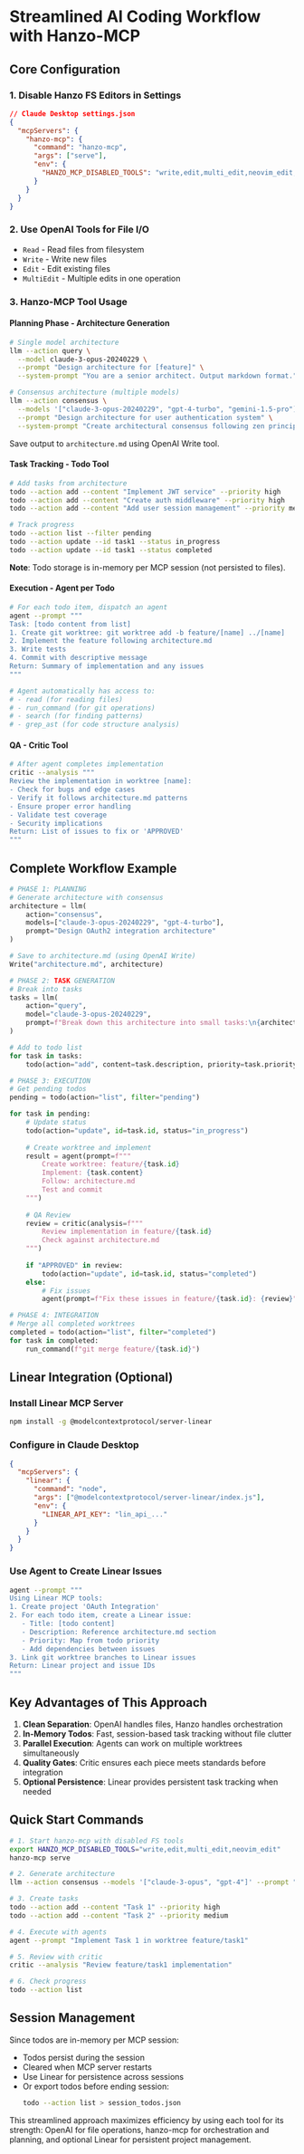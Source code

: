 # Streamlined AI Coding Workflow with Hanzo-MCP

## Core Configuration

### 1. Disable Hanzo FS Editors in Settings
```json
// Claude Desktop settings.json
{
  "mcpServers": {
    "hanzo-mcp": {
      "command": "hanzo-mcp",
      "args": ["serve"],
      "env": {
        "HANZO_MCP_DISABLED_TOOLS": "write,edit,multi_edit,neovim_edit,neovim_command"
      }
    }
  }
}
```

### 2. Use OpenAI Tools for File I/O
- `Read` - Read files from filesystem
- `Write` - Write new files  
- `Edit` - Edit existing files
- `MultiEdit` - Multiple edits in one operation

### 3. Hanzo-MCP Tool Usage

#### Planning Phase - Architecture Generation
```bash
# Single model architecture
llm --action query \
  --model claude-3-opus-20240229 \
  --prompt "Design architecture for [feature]" \
  --system-prompt "You are a senior architect. Output markdown format."

# Consensus architecture (multiple models)
llm --action consensus \
  --models '["claude-3-opus-20240229", "gpt-4-turbo", "gemini-1.5-pro"]' \
  --prompt "Design architecture for user authentication system" \
  --system-prompt "Create architectural consensus following zen principles"
```

Save output to `architecture.md` using OpenAI Write tool.

#### Task Tracking - Todo Tool
```bash
# Add tasks from architecture
todo --action add --content "Implement JWT service" --priority high
todo --action add --content "Create auth middleware" --priority high  
todo --action add --content "Add user session management" --priority medium

# Track progress
todo --action list --filter pending
todo --action update --id task1 --status in_progress
todo --action update --id task1 --status completed
```

**Note**: Todo storage is in-memory per MCP session (not persisted to files).

#### Execution - Agent per Todo
```bash
# For each todo item, dispatch an agent
agent --prompt """
Task: [todo content from list]
1. Create git worktree: git worktree add -b feature/[name] ../[name]
2. Implement the feature following architecture.md
3. Write tests
4. Commit with descriptive message
Return: Summary of implementation and any issues
"""

# Agent automatically has access to:
# - read (for reading files)
# - run_command (for git operations)
# - search (for finding patterns)
# - grep_ast (for code structure analysis)
```

#### QA - Critic Tool
```bash
# After agent completes implementation
critic --analysis """
Review the implementation in worktree [name]:
- Check for bugs and edge cases
- Verify it follows architecture.md patterns
- Ensure proper error handling
- Validate test coverage
- Security implications
Return: List of issues to fix or 'APPROVED'
"""
```

## Complete Workflow Example

```python
# PHASE 1: PLANNING
# Generate architecture with consensus
architecture = llm(
    action="consensus",
    models=["claude-3-opus-20240229", "gpt-4-turbo"],
    prompt="Design OAuth2 integration architecture"
)

# Save to architecture.md (using OpenAI Write)
Write("architecture.md", architecture)

# PHASE 2: TASK GENERATION  
# Break into tasks
tasks = llm(
    action="query",
    model="claude-3-opus-20240229",
    prompt=f"Break down this architecture into small tasks:\n{architecture}"
)

# Add to todo list
for task in tasks:
    todo(action="add", content=task.description, priority=task.priority)

# PHASE 3: EXECUTION
# Get pending todos
pending = todo(action="list", filter="pending")

for task in pending:
    # Update status
    todo(action="update", id=task.id, status="in_progress")
    
    # Create worktree and implement
    result = agent(prompt=f"""
        Create worktree: feature/{task.id}
        Implement: {task.content}
        Follow: architecture.md
        Test and commit
    """)
    
    # QA Review
    review = critic(analysis=f"""
        Review implementation in feature/{task.id}
        Check against architecture.md
    """)
    
    if "APPROVED" in review:
        todo(action="update", id=task.id, status="completed")
    else:
        # Fix issues
        agent(prompt=f"Fix these issues in feature/{task.id}: {review}")

# PHASE 4: INTEGRATION
# Merge all completed worktrees
completed = todo(action="list", filter="completed")
for task in completed:
    run_command(f"git merge feature/{task.id}")
```

## Linear Integration (Optional)

### Install Linear MCP Server
```bash
npm install -g @modelcontextprotocol/server-linear
```

### Configure in Claude Desktop
```json
{
  "mcpServers": {
    "linear": {
      "command": "node",
      "args": ["@modelcontextprotocol/server-linear/index.js"],
      "env": {
        "LINEAR_API_KEY": "lin_api_..."
      }
    }
  }
}
```

### Use Agent to Create Linear Issues
```bash
agent --prompt """
Using Linear MCP tools:
1. Create project 'OAuth Integration'
2. For each todo item, create a Linear issue:
   - Title: [todo content]
   - Description: Reference architecture.md section
   - Priority: Map from todo priority
   - Add dependencies between issues
3. Link git worktree branches to Linear issues
Return: Linear project and issue IDs
"""
```

## Key Advantages of This Approach

1. **Clean Separation**: OpenAI handles files, Hanzo handles orchestration
2. **In-Memory Todos**: Fast, session-based task tracking without file clutter  
3. **Parallel Execution**: Agents can work on multiple worktrees simultaneously
4. **Quality Gates**: Critic ensures each piece meets standards before integration
5. **Optional Persistence**: Linear provides persistent task tracking when needed

## Quick Start Commands

```bash
# 1. Start hanzo-mcp with disabled FS tools
export HANZO_MCP_DISABLED_TOOLS="write,edit,multi_edit,neovim_edit"
hanzo-mcp serve

# 2. Generate architecture
llm --action consensus --models '["claude-3-opus", "gpt-4"]' --prompt "Design [feature]"

# 3. Create tasks
todo --action add --content "Task 1" --priority high
todo --action add --content "Task 2" --priority medium

# 4. Execute with agents
agent --prompt "Implement Task 1 in worktree feature/task1"

# 5. Review with critic
critic --analysis "Review feature/task1 implementation"

# 6. Check progress
todo --action list
```

## Session Management

Since todos are in-memory per MCP session:
- Todos persist during the session
- Cleared when MCP server restarts
- Use Linear for persistence across sessions
- Or export todos before ending session:
  ```bash
  todo --action list > session_todos.json
  ```

This streamlined approach maximizes efficiency by using each tool for its strength: OpenAI for file operations, hanzo-mcp for orchestration and planning, and optional Linear for persistent project management.